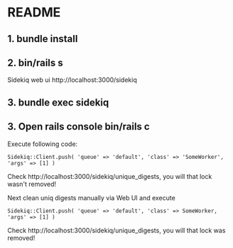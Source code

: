 # README

## 1. bundle install

## 2. bin/rails s
 Sidekiq web ui http://localhost:3000/sidekiq

## 3. bundle exec sidekiq

## 3. Open rails console bin/rails c
Execute following code:

`Sidekiq::Client.push(
      'queue' => 'default',
      'class' => 'SomeWorker',
      'args' => [1]
    )`

Check http://localhost:3000/sidekiq/unique_digests, you will that lock wasn't removed!

Next clean uniq digests manually via Web UI and execute

`Sidekiq::Client.push(
      'queue' => 'default',
      'class' => SomeWorker,
      'args' => [1]
    )`

Check http://localhost:3000/sidekiq/unique_digests, you will that lock was removed!
